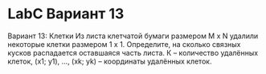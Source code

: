 
# LabC Вариант 13
Вариант 13: Клетки
Из листа клетчатой бумаги размером M x N удалили некоторые клетки размером 1 х 1. Определите, на сколько
связных кусков распадается оставшаяся часть листа. К – количество удалённых клеток, (х1; у1), ..., (хk; yk) –
координаты удалённых клеток.
